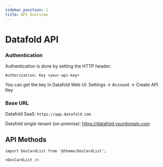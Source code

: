 ```yaml
---
sidebar_position: 1
title: API Overview
---
```


# Datafold API

### Authentication

Authentication is done by setting the HTTP header:

`Authorization: Key <your-api-key>`

You can get the key in Datafold Web UI: Settings -> Account -> Create API Key

### Base URL

Datafold SaaS: `https://app.datafold.com`

Datafold single-tenant (on-premise): https://datafold.yourdomain.com

## API Methods

```mdx-code-block
import DocCardList from '@theme/DocCardList';

<DocCardList />
```